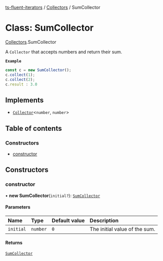 [ts-fluent-iterators](../README.md) / [Collectors](../modules/Collectors.md) / SumCollector

# Class: SumCollector

[Collectors](../modules/Collectors.md).SumCollector

A `Collector` that accepts numbers and return their sum.

**`Example`**

```ts
const c = new SumCollector();
c.collect(1);
c.collect(2);
c.result : 3.0
```

## Implements

- [`Collector`](../interfaces/Collectors.Collector.md)\<`number`, `number`\>

## Table of contents

### Constructors

- [constructor](Collectors.SumCollector.md#constructor)

## Constructors

### constructor

• **new SumCollector**(`initial?`): [`SumCollector`](Collectors.SumCollector.md)

#### Parameters

| Name      | Type     | Default value | Description                   |
| :-------- | :------- | :------------ | :---------------------------- |
| `initial` | `number` | `0`           | The initial value of the sum. |

#### Returns

[`SumCollector`](Collectors.SumCollector.md)
